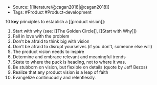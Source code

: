 - Source: [[literature/@cagan2018|@cagan2018]]
- Tags: #Product #Product-development

10 **key** principles to establish a [[product vision]]:

1. Start with why (see: [[The Golden Circle]], [[Start with Why]])
2. Fall in love with the problem 
3. Don't be afraid to think big with vision
4. Don't be afraid to disrupt yourselves (if you don't, someone else will)
5. The product vision needs to inspire
6. Determine and embrace relevant and meaningful trends
7. Skate to where the puck is heading, not to where it was. 
8. Be stubborn on vision, but flexible on details (quote by Jeff Bezos)
9. Realize that any product vision is a leap of faith
10. Evangelize continuously and relentlessly.  